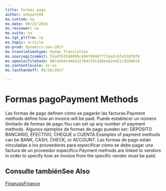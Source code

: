```yaml
---
title: Formas pago
author: edupont04
ms.custom: na
ms.date: 09/22/2016
ms.reviewer: na
ms.suite: na
ms.tgt_pltfrm: na
ms.topic: article
ms-prod: dynamics-nav-2017
ms.translationtype: Human Translation
ms.sourcegitcommit: 51adfb3588099c496f0946ff71da5c6fe518f070
ms.openlocfilehash: 007a934c446a3270d1f01286ee82ed21c92b0419
ms.contentlocale: es-es
ms.lasthandoff: 06/26/2017

---
```


# <a name="payment-methods"></a><span data-ttu-id="6a1a5-102">Formas pago</span><span class="sxs-lookup"><span data-stu-id="6a1a5-102">Payment Methods</span></span>
<span data-ttu-id="6a1a5-103">Las formas de pago definen cómo se pagarán las facturas.</span><span class="sxs-lookup"><span data-stu-id="6a1a5-103">Payment methods define how an invoice will be paid.</span></span> <span data-ttu-id="6a1a5-104">Puede establecer un número ilimitado de formas de pago.</span><span class="sxs-lookup"><span data-stu-id="6a1a5-104">You can set up any number of payment methods.</span></span> <span data-ttu-id="6a1a5-105">Algunos ejemplos de formas de pago pueden ser: DEPÓSITO BANCARIO, EFECTIVO, CHEQUE o CUENTA.</span><span class="sxs-lookup"><span data-stu-id="6a1a5-105">Examples of payment methods can be BANK, CASH, CHECK, or ACCOUNT.</span></span>
<span data-ttu-id="6a1a5-106">Las formas de pago están vinculadas a los proveedores para especificar cómo se debe pagar una factura de un proveedor específico.</span><span class="sxs-lookup"><span data-stu-id="6a1a5-106">Payment methods are linked to vendors in order to specify how an invoice from the specific vendor must be paid.</span></span>

## <a name="see-also"></a><span data-ttu-id="6a1a5-107">Consulte también</span><span class="sxs-lookup"><span data-stu-id="6a1a5-107">See Also</span></span>
[<span data-ttu-id="6a1a5-108">Finanzas</span><span class="sxs-lookup"><span data-stu-id="6a1a5-108">Finance</span></span>](finance-setup.md)  

